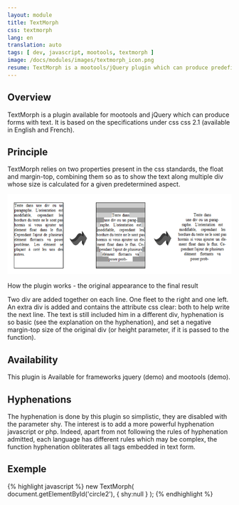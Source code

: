 ```yaml
---
layout: module
title: TextMorph
css: textmorph
lang: en
translation: auto
tags: [ dev, javascript, mootools, textmorph ]
image: /docs/modules/images/textmorph_icon.png
resume: TextMorph is a mootools/jQuery plugin which can produce predefined draw with text.
---
```


Overview
--------

TextMorph is a plugin available for mootools and jQuery which can produce forms with text. It is based on the specifications under css css 2.1 (available in English and French).

Principle
---------

TextMorph relies on two properties present in the css standards, the float and margin-top, combining them so as to show the text along multiple div whose size is calculated for a given predetermined aspect.

![Schema](/docs/images/textmorph_schema1.png "Schema")

<div class="legende">
How the plugin works - the original appearance to the final result
</div>

Two div are added together on each line. One fleet to the right and one left. An extra div is added and contains the attribute css clear: both to help write the next line. The text is still included him in a different div, hyphenation is so basic (see the explanation on the hyphenation), and set a negative margin-top size of the original div (or height parameter, if it is passed to the function).

Availability
------------

This plugin is Available for frameworks jquery (demo) and mootools (demo).

Hyphenations
------------

The hyphenation is done by this plugin so simplistic, they are disabled with the parameter shy. The interest is to add a more powerful hyphenation javascript or php. Indeed, apart from not following the rules of hyphenation admitted, each language has different rules which may be complex, the function hyphenation obliterates all tags embedded in text form.

Exemple
-------
{% highlight javascript %}
new TextMorph(
	document.getElementById('circle2'),
	{
		shy:null
	}
);
{% endhighlight %}
